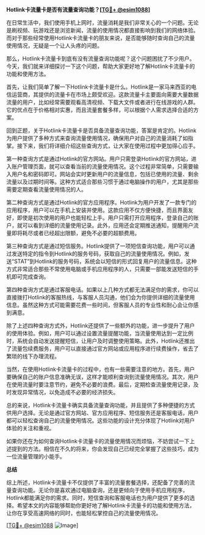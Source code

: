 **Hotlink卡流量卡是否有流量查询功能？[[TG💪+ @esim1088](https://t.me/s/esim1088)]**

在日常生活中，我们使用手机上网时，流量消耗是我们非常关心的一个问题。无论是刷视频、玩游戏还是浏览新闻，流量的使用情况都直接影响到我们的网络体验。而对于那些经常使用Hotlink卡流量卡的朋友来说，是否能够随时查询自己的流量使用情况，无疑是一个让人头疼的问题。

那么，Hotlink卡流量卡到底有没有流量查询功能呢？这个问题困扰了不少用户。今天，我们就来详细探讨一下这个问题，帮助大家更好地了解Hotlink卡流量卡的功能和使用方法。

首先，让我们简单了解一下Hotlink卡流量卡是什么。Hotlink是一家马来西亚的电信运营商，其提供的流量卡在市场上颇受欢迎。这款流量卡主要面向需要大量数据流量的用户，比如经常需要观看高清视频、下载大文件或者进行在线游戏的人群。它的优点在于价格相对实惠，而且流量套餐多样，可以根据个人需求选择合适的方案。

回到正题，关于Hotlink卡流量卡是否具备流量查询功能，答案是肯定的。Hotlink为用户提供了多种方式来查询流量使用情况，确保用户对自己的流量消耗了如指掌。接下来，我们将详细介绍这些查询方式，让大家在使用过程中更加得心应手。

第一种查询方式是通过Hotlink的官方网站。用户只需登录Hotlink的官方网站，进入账户管理页面，就可以查看当前的流量使用情况。这个过程非常简单，只需要输入用户名和密码即可。网站会实时更新用户的流量信息，包括已使用的流量、剩余流量以及过期时间等。这种方式适合那些习惯于通过电脑操作的用户，尤其是那些需要定期查看流量使用情况的人。

第二种查询方式是通过Hotlink的官方应用程序。Hotlink为用户开发了一款专门的应用程序，用户可以在手机上安装并使用。这款应用不仅方便快捷，而且界面友好，即使是初次使用的用户也能轻松上手。用户只需打开应用程序，登录自己的账户，就可以看到详细的流量使用记录。此外，应用还会定期推送通知，提醒用户流量即将耗尽或者已经超出限额，避免不必要的超额费用。

第三种查询方式是通过短信服务。Hotlink提供了一项短信查询功能，用户可以通过发送特定的指令到Hotlink的服务号码，获取自己的流量使用情况。例如，发送“STAT”到Hotlink的服务号码，系统会以短信的形式回复用户的流量信息。这种方式非常适合那些不常使用电脑或手机应用程序的人，只需要一部能发送短信的手机即可完成查询。

第四种查询方式是通过客服电话。如果以上几种方式都无法满足你的需求，你可以直接拨打Hotlink的客服热线，与客服人员沟通，他们会为你提供详细的流量使用信息。虽然这种方式可能需要花费一些时间，但客服人员的专业性和耐心会让你感到满意。

除了上述四种查询方式外，Hotlink还提供了一些额外的功能，进一步提升了用户的使用体验。例如，用户可以通过设置流量提醒功能，当流量使用达到一定比例时，系统会自动发送提醒短信，让用户及时调整使用策略。此外，Hotlink还推出了流量包续费服务，用户可以直接通过官方网站或应用程序进行续费操作，省去了繁琐的线下办理流程。

当然，在使用Hotlink卡流量卡的过程中，也有一些需要注意的地方。首先，用户要确保自己的账户信息准确无误，这样才能顺利查询到流量使用情况。其次，用户在使用流量时要注意节约，避免不必要的浪费。最后，定期检查流量使用记录，及时发现异常情况，以免造成不必要的经济损失。

总的来说，Hotlink卡流量卡确实具备流量查询功能，并且提供了多种便捷的方式供用户选择。无论是通过官方网站、官方应用程序、短信服务还是客服电话，用户都可以轻松查询自己的流量使用情况。这些功能的设计充分体现了Hotlink对用户体验的关注和重视。

如果你还在为如何查询Hotlink卡流量卡的流量使用情况而烦恼，不妨尝试一下上述提到的方法。相信在不久的将来，你会发现自己已经完全掌握了这些技巧，成为一位流量管理的小能手。

**总结**

综上所述，Hotlink卡流量卡不仅提供了丰富的流量套餐选择，还配备了完善的流量查询功能。无论你是喜欢通过电脑查询，还是更倾向于使用手机应用程序，Hotlink都能满足你的需求。同时，短信查询和客服电话也为用户提供了更多的选择。希望本文的内容能够帮助你更好地了解Hotlink卡流量卡的功能和使用方法，让你在享受高速网络的同时，也能轻松掌控自己的流量使用情况。

[[TG💪+ @esim1088](https://t.me/s/esim1088) ![Image](https://i.postimg.cc/4NQfJmqS/Snipaste-2025-05-13-00-14-12.png)]